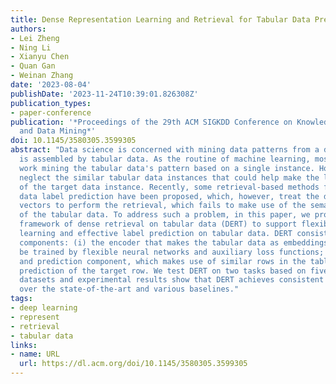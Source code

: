 ```yaml
---
title: Dense Representation Learning and Retrieval for Tabular Data Prediction
authors:
- Lei Zheng
- Ning Li
- Xianyu Chen
- Quan Gan
- Weinan Zhang
date: '2023-08-04'
publishDate: '2023-11-24T10:39:01.826308Z'
publication_types:
- paper-conference
publication: '*Proceedings of the 29th ACM SIGKDD Conference on Knowledge Discovery
  and Data Mining*'
doi: 10.1145/3580305.3599305
abstract: "Data science is concerned with mining data patterns from a database, which
  is assembled by tabular data. As the routine of machine learning, most of the previous
  work mining the tabular data's pattern based on a single instance. However, they
  neglect the similar tabular data instances that could help make the label prediction
  of the target data instance. Recently, some retrieval-based methods for tabular
  data label prediction have been proposed, which, however, treat the data as sparse
  vectors to perform the retrieval, which fails to make use of the semantic information
  of the tabular data. To address such a problem, in this paper, we propose a novel
  framework of dense retrieval on tabular data (DERT) to support flexible data representation
  learning and effective label prediction on tabular data. DERT consists of two major
  components: (i) the encoder that makes the tabular data as embeddings, which could
  be trained by flexible neural networks and auxiliary loss functions; (ii) the retrieval
  and prediction component, which makes use of similar rows in the table to make label
  prediction of the target row. We test DERT on two tasks based on five real-world
  datasets and experimental results show that DERT achieves consistent improvements
  over the state-of-the-art and various baselines."
tags:
- deep learning
- represent
- retrieval
- tabular data
links:
- name: URL
  url: https://dl.acm.org/doi/10.1145/3580305.3599305
---
```

